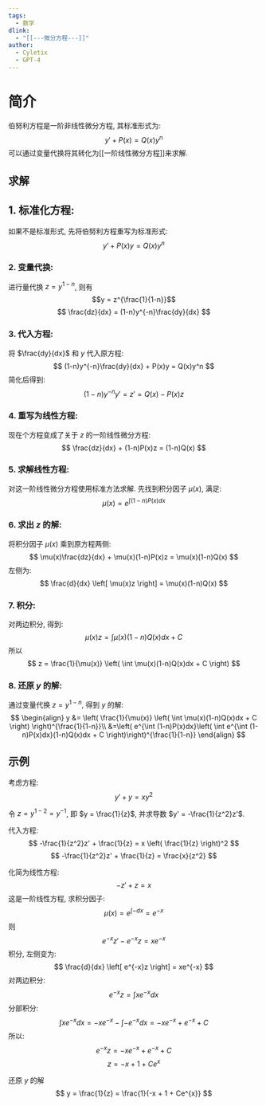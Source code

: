 ```yaml
---
tags:
  - 数学
dlink:
  - "[[---微分方程---]]"
author:
  - Cyletix
  - GPT-4
---
```

# 简介
伯努利方程是一阶非线性微分方程, 其标准形式为: 
$$y'+P(x)=Q(x)y^n$$
可以通过变量代换将其转化为[[一阶线性微分方程]]来求解. 
## 求解
## 1. **标准化方程**: 
如果不是标准形式, 先将伯努利方程重写为标准形式: 
$$
y' + P(x)y = Q(x)y^n
$$
### 2. **变量代换**: 
进行量代换 $z = y^{1-n}$, 则有 
$$y = z^{\frac{1}{1-n}}$$
$$
\frac{dz}{dx} = (1-n)y^{-n}\frac{dy}{dx}
$$
### 3. **代入方程**: 
将 $\frac{dy}{dx}$ 和 $y$ 代入原方程: 
$$
(1-n)y^{-n}\frac{dy}{dx} + P(x)y = Q(x)y^n
$$简化后得到: 
$$
(1-n)y^{-n}y' = z' = Q(x) - P(x)z
$$
### 4. **重写为线性方程**: 
现在个方程变成了关于 $z$ 的一阶线性微分方程: 
$$
\frac{dz}{dx} + (1-n)P(x)z = (1-n)Q(x)
$$
### 5. **求解线性方程**: 
对这一阶线性微分方程使用标准方法求解. 先找到积分因子 $\mu(x)$, 满足: 
$$
\mu(x) = e^{\int (1-n)P(x)dx}
$$
### 6. **求出 $z$ 的解**: 
将积分因子 $\mu(x)$ 乘到原方程两侧: 
$$
\mu(x)\frac{dz}{dx} + \mu(x)(1-n)P(x)z = \mu(x)(1-n)Q(x)
$$
左侧为: 
$$
\frac{d}{dx} \left[ \mu(x)z \right] = \mu(x)(1-n)Q(x)
$$
### 7. **积分**: 
对两边积分, 得到: 
$$
\mu(x)z = \int \mu(x)(1-n)Q(x)dx + C
$$
所以 
$$
z = \frac{1}{\mu(x)} \left( \int \mu(x)(1-n)Q(x)dx + C \right)
$$
### 8. **还原 $y$ 的解**: 
通过变量代换 $z = y^{1-n}$, 得到 $y$ 的解: 
$$
\begin{align}
y 
&= \left( \frac{1}{\mu(x)} \left( \int \mu(x)(1-n)Q(x)dx + C \right) \right)^{\frac{1}{1-n}}\\
&=\left( e^{\int (1-n)P(x)dx}\left( \int e^{\int (1-n)P(x)dx}(1-n)Q(x)dx + C \right)\right)^{\frac{1}{1-n}}
\end{align}
$$

## 示例

考虑方程: 
$$
y' + y = xy^2
$$

令 $z = y^{1-2} = y^{-1}$, 即 $y = \frac{1}{z}$, 并求导数 $y' = -\frac{1}{z^2}z'$. 

代入方程: 
$$
-\frac{1}{z^2}z' + \frac{1}{z} = x \left( \frac{1}{z} \right)^2
$$
$$
-\frac{1}{z^2}z' + \frac{1}{z} = \frac{x}{z^2}
$$

化简为线性方程: 
$$
-z' + z = x
$$
这是一阶线性方程, 求积分因子: 
$$
\mu(x) = e^{\int -dx} = e^{-x}
$$
则
$$
e^{-x}z' - e^{-x}z = xe^{-x}
$$
积分, 左侧变为: 
$$
\frac{d}{dx} \left[ e^{-x}z \right] = xe^{-x}
$$
对两边积分: 
$$
e^{-x}z = \int xe^{-x} dx
$$
分部积分: 
$$
\int xe^{-x} dx = -xe^{-x} - \int -e^{-x} dx = -xe^{-x} + e^{-x} + C
$$
所以: 
$$
e^{-x}z = -xe^{-x} + e^{-x} + C
$$
$$
z = -x + 1 + Ce^{x}
$$

还原 $y$ 的解
$$
y = \frac{1}{z} = \frac{1}{-x + 1 + Ce^{x}}
$$
